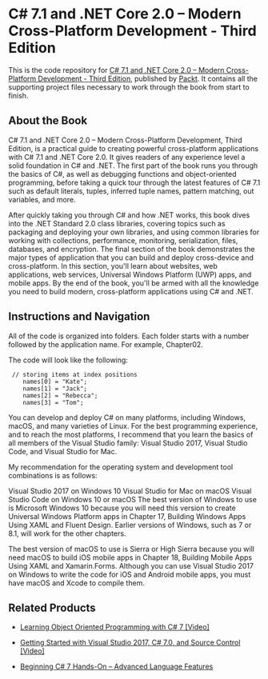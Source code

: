 # C# 7.1 and .NET Core 2.0 – Modern Cross-Platform Development - Third Edition
This is the code repository for [C# 7.1 and .NET Core 2.0 – Modern Cross-Platform Development - Third Edition](https://www.packtpub.com/application-development/c-71-and-net-core-20-–-modern-cross-platform-development-third-edition?utm_source=github&utm_medium=repository&utm_campaign=9781788398077), published by [Packt](https://www.packtpub.com/?utm_source=github). It contains all the supporting project files necessary to work through the book from start to finish.
## About the Book
C# 7.1 and .NET Core 2.0 – Modern Cross-Platform Development, Third Edition, is a practical guide to creating powerful cross-platform applications with C# 7.1 and .NET Core 2.0. It gives readers of any experience level a solid foundation in C# and .NET. The first part of the book runs you through the basics of C#, as well as debugging functions and object-oriented programming, before taking a quick tour through the latest features of C# 7.1 such as default literals, tuples, inferred tuple names, pattern matching, out variables, and more.

After quickly taking you through C# and how .NET works, this book dives into the .NET Standard 2.0 class libraries, covering topics such as packaging and deploying your own libraries, and using common libraries for working with collections, performance, monitoring, serialization, files, databases, and encryption. The final section of the book demonstrates the major types of application that you can build and deploy cross-device and cross-platform. In this section, you'll learn about websites, web applications, web services, Universal Windows Platform (UWP) apps, and mobile apps. By the end of the book, you'll be armed with all the knowledge you need to build modern, cross-platform applications using C# and .NET.

## Instructions and Navigation
All of the code is organized into folders. Each folder starts with a number followed by the application name. For example, Chapter02.



The code will look like the following:
```
 // storing items at index positions
    names[0] = "Kate";
    names[1] = "Jack";
    names[2] = "Rebecca";
    names[3] = "Tom";
```

You can develop and deploy C# on many platforms, including Windows, macOS, and many varieties of Linux. For the best programming experience, and to reach the most platforms, I recommend that you learn the basics of all members of the Visual Studio family: Visual Studio 2017, Visual Studio Code, and Visual Studio for Mac.

My recommendation for the operating system and development tool combinations is as follows:

Visual Studio 2017 on Windows 10
Visual Studio for Mac on macOS
Visual Studio Code on Windows 10 or macOS
The best version of Windows to use is Microsoft Windows 10 because you will need this version to create Universal Windows Platform apps in Chapter 17, Building Windows Apps Using XAML and Fluent Design. Earlier versions of Windows, such as 7 or 8.1, will work for the other chapters.

The best version of macOS to use is Sierra or High Sierra because you will need macOS to build iOS mobile apps in Chapter 18, Building Mobile Apps Using XAML and Xamarin.Forms. Although you can use Visual Studio 2017 on Windows to write the code for iOS and Android mobile apps, you must have macOS and Xcode to compile them.

## Related Products
* [Learning Object Oriented Programming with C# 7 [Video]](https://www.packtpub.com/application-development/learning-object-oriented-programming-c-7-video?utm_source=github&utm_medium=repository&utm_campaign=9781788296076)

* [Getting Started with Visual Studio 2017, C# 7.0, and Source Control [Video]](https://www.packtpub.com/application-development/getting-started-visual-studio-2017-c-70-and-source-control-video?utm_source=github&utm_medium=repository&utm_campaign=9781788837347)

* [Beginning C# 7 Hands-On – Advanced Language Features](https://www.packtpub.com/application-development/beginning-c-7-hands-advanced-language-features?utm_source=github&utm_medium=repository&utm_campaign=9781788294263)

